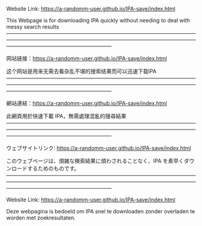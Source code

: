 Website Link: https://a-randomm-user.github.io/IPA-save/index.html

This Webpage is for downloading IPA quickly without needing to deal with messy search results
————————————————————————————————————————————————————————————————————————————————————————————

网站链接：https://a-randomm-user.github.io/IPA-save/index.html

这个网站是用来无需去看杂乱不堪的搜索结果而可以迅速下载IPA
————————————————————————————————————————————————————————————————————————————————————————————

網站連結：https://a-randomm-user.github.io/IPA-save/index.html

此網頁用於快速下載 IPA，無需處理混亂的搜尋結果
————————————————————————————————————————————————————————————————————————————————————————————

ウェブサイトリンク: https://a-randomm-user.github.io/IPA-save/index.html

このウェブページは、煩雑な検索結果に煩わされることなく、IPA を素早くダウンロードするためのものです。
————————————————————————————————————————————————————————————————————————————————————————————

Website Link: https://a-randomm-user.github.io/IPA-save/index.html

Deze webpagina is bedoeld om IPA snel te downloaden zonder overladen te worden met zoekresultaten.
